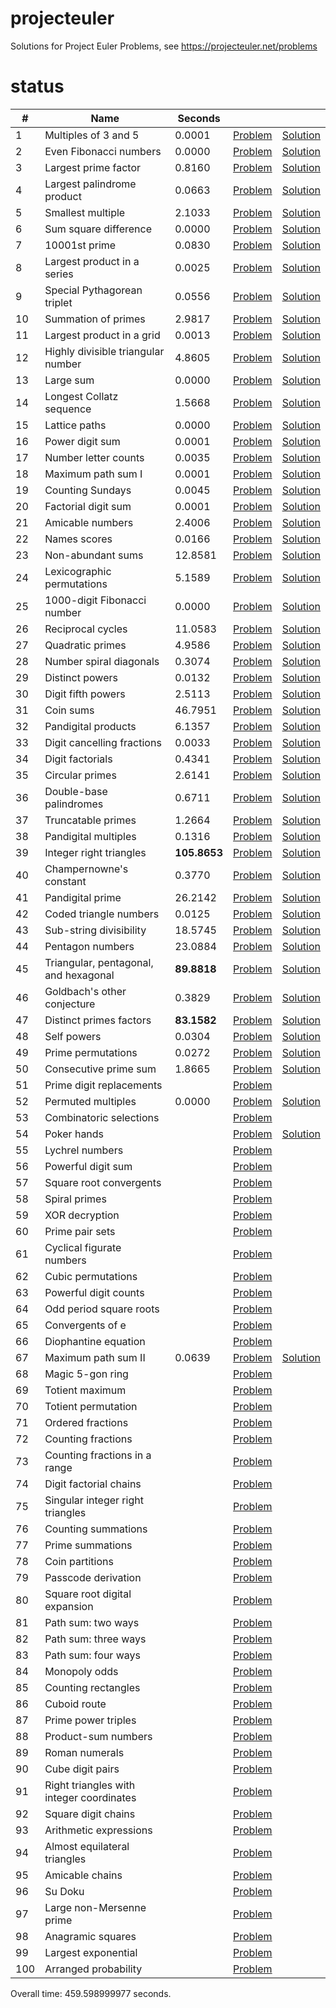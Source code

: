 # projecteuler
Solutions for Project Euler Problems, see https://projecteuler.net/problems

# status
|    # |                                     Name |    Seconds |                                                              |                                                                                                      |
| ---- | ---------------------------------------- | ---------- | ------------------------------------------------------------ | ---------------------------------------------------------------------------------------------------- |
|    1 |                     Multiples of 3 and 5 |     0.0001 |                [Problem](https://projecteuler.net/problem=1) |            [Solution](https://github.com/arturh85/projecteuler/blob/master/python/src/problem001.py) |
|    2 |                   Even Fibonacci numbers |     0.0000 |                [Problem](https://projecteuler.net/problem=2) |            [Solution](https://github.com/arturh85/projecteuler/blob/master/python/src/problem002.py) |
|    3 |                     Largest prime factor |     0.8160 |                [Problem](https://projecteuler.net/problem=3) |            [Solution](https://github.com/arturh85/projecteuler/blob/master/python/src/problem003.py) |
|    4 |               Largest palindrome product |     0.0663 |                [Problem](https://projecteuler.net/problem=4) |            [Solution](https://github.com/arturh85/projecteuler/blob/master/python/src/problem004.py) |
|    5 |                        Smallest multiple |     2.1033 |                [Problem](https://projecteuler.net/problem=5) |            [Solution](https://github.com/arturh85/projecteuler/blob/master/python/src/problem005.py) |
|    6 |                    Sum square difference |     0.0000 |                [Problem](https://projecteuler.net/problem=6) |            [Solution](https://github.com/arturh85/projecteuler/blob/master/python/src/problem006.py) |
|    7 |                            10001st prime |     0.0830 |                [Problem](https://projecteuler.net/problem=7) |            [Solution](https://github.com/arturh85/projecteuler/blob/master/python/src/problem007.py) |
|    8 |              Largest product in a series |     0.0025 |                [Problem](https://projecteuler.net/problem=8) |            [Solution](https://github.com/arturh85/projecteuler/blob/master/python/src/problem008.py) |
|    9 |              Special Pythagorean triplet |     0.0556 |                [Problem](https://projecteuler.net/problem=9) |            [Solution](https://github.com/arturh85/projecteuler/blob/master/python/src/problem009.py) |
|   10 |                      Summation of primes |     2.9817 |               [Problem](https://projecteuler.net/problem=10) |            [Solution](https://github.com/arturh85/projecteuler/blob/master/python/src/problem010.py) |
|   11 |                Largest product in a grid |     0.0013 |               [Problem](https://projecteuler.net/problem=11) |            [Solution](https://github.com/arturh85/projecteuler/blob/master/python/src/problem011.py) |
|   12 |       Highly divisible triangular number |     4.8605 |               [Problem](https://projecteuler.net/problem=12) |            [Solution](https://github.com/arturh85/projecteuler/blob/master/python/src/problem012.py) |
|   13 |                                Large sum |     0.0000 |               [Problem](https://projecteuler.net/problem=13) |            [Solution](https://github.com/arturh85/projecteuler/blob/master/python/src/problem013.py) |
|   14 |                 Longest Collatz sequence |     1.5668 |               [Problem](https://projecteuler.net/problem=14) |            [Solution](https://github.com/arturh85/projecteuler/blob/master/python/src/problem014.py) |
|   15 |                            Lattice paths |     0.0000 |               [Problem](https://projecteuler.net/problem=15) |            [Solution](https://github.com/arturh85/projecteuler/blob/master/python/src/problem015.py) |
|   16 |                          Power digit sum |     0.0001 |               [Problem](https://projecteuler.net/problem=16) |            [Solution](https://github.com/arturh85/projecteuler/blob/master/python/src/problem016.py) |
|   17 |                     Number letter counts |     0.0035 |               [Problem](https://projecteuler.net/problem=17) |            [Solution](https://github.com/arturh85/projecteuler/blob/master/python/src/problem017.py) |
|   18 |                       Maximum path sum I |     0.0001 |               [Problem](https://projecteuler.net/problem=18) |            [Solution](https://github.com/arturh85/projecteuler/blob/master/python/src/problem018.py) |
|   19 |                         Counting Sundays |     0.0045 |               [Problem](https://projecteuler.net/problem=19) |            [Solution](https://github.com/arturh85/projecteuler/blob/master/python/src/problem019.py) |
|   20 |                      Factorial digit sum |     0.0001 |               [Problem](https://projecteuler.net/problem=20) |            [Solution](https://github.com/arturh85/projecteuler/blob/master/python/src/problem020.py) |
|   21 |                         Amicable numbers |     2.4006 |               [Problem](https://projecteuler.net/problem=21) |            [Solution](https://github.com/arturh85/projecteuler/blob/master/python/src/problem021.py) |
|   22 |                             Names scores |     0.0166 |               [Problem](https://projecteuler.net/problem=22) |            [Solution](https://github.com/arturh85/projecteuler/blob/master/python/src/problem022.py) |
|   23 |                        Non-abundant sums |    12.8581 |               [Problem](https://projecteuler.net/problem=23) |            [Solution](https://github.com/arturh85/projecteuler/blob/master/python/src/problem023.py) |
|   24 |               Lexicographic permutations |     5.1589 |               [Problem](https://projecteuler.net/problem=24) |            [Solution](https://github.com/arturh85/projecteuler/blob/master/python/src/problem024.py) |
|   25 |              1000-digit Fibonacci number |     0.0000 |               [Problem](https://projecteuler.net/problem=25) |            [Solution](https://github.com/arturh85/projecteuler/blob/master/python/src/problem025.py) |
|   26 |                        Reciprocal cycles |    11.0583 |               [Problem](https://projecteuler.net/problem=26) |            [Solution](https://github.com/arturh85/projecteuler/blob/master/python/src/problem026.py) |
|   27 |                         Quadratic primes |     4.9586 |               [Problem](https://projecteuler.net/problem=27) |            [Solution](https://github.com/arturh85/projecteuler/blob/master/python/src/problem027.py) |
|   28 |                  Number spiral diagonals |     0.3074 |               [Problem](https://projecteuler.net/problem=28) |            [Solution](https://github.com/arturh85/projecteuler/blob/master/python/src/problem028.py) |
|   29 |                          Distinct powers |     0.0132 |               [Problem](https://projecteuler.net/problem=29) |            [Solution](https://github.com/arturh85/projecteuler/blob/master/python/src/problem029.py) |
|   30 |                       Digit fifth powers |     2.5113 |               [Problem](https://projecteuler.net/problem=30) |            [Solution](https://github.com/arturh85/projecteuler/blob/master/python/src/problem030.py) |
|   31 |                                Coin sums |    46.7951 |               [Problem](https://projecteuler.net/problem=31) |            [Solution](https://github.com/arturh85/projecteuler/blob/master/python/src/problem031.py) |
|   32 |                      Pandigital products |     6.1357 |               [Problem](https://projecteuler.net/problem=32) |            [Solution](https://github.com/arturh85/projecteuler/blob/master/python/src/problem032.py) |
|   33 |               Digit cancelling fractions |     0.0033 |               [Problem](https://projecteuler.net/problem=33) |            [Solution](https://github.com/arturh85/projecteuler/blob/master/python/src/problem033.py) |
|   34 |                         Digit factorials |     0.4341 |               [Problem](https://projecteuler.net/problem=34) |            [Solution](https://github.com/arturh85/projecteuler/blob/master/python/src/problem034.py) |
|   35 |                          Circular primes |     2.6141 |               [Problem](https://projecteuler.net/problem=35) |            [Solution](https://github.com/arturh85/projecteuler/blob/master/python/src/problem035.py) |
|   36 |                  Double-base palindromes |     0.6711 |               [Problem](https://projecteuler.net/problem=36) |            [Solution](https://github.com/arturh85/projecteuler/blob/master/python/src/problem036.py) |
|   37 |                       Truncatable primes |     1.2664 |               [Problem](https://projecteuler.net/problem=37) |            [Solution](https://github.com/arturh85/projecteuler/blob/master/python/src/problem037.py) |
|   38 |                     Pandigital multiples |     0.1316 |               [Problem](https://projecteuler.net/problem=38) |            [Solution](https://github.com/arturh85/projecteuler/blob/master/python/src/problem038.py) |
|   39 |                  Integer right triangles | **105.8653** |               [Problem](https://projecteuler.net/problem=39) |            [Solution](https://github.com/arturh85/projecteuler/blob/master/python/src/problem039.py) |
|   40 |                  Champernowne's constant |     0.3770 |               [Problem](https://projecteuler.net/problem=40) |            [Solution](https://github.com/arturh85/projecteuler/blob/master/python/src/problem040.py) |
|   41 |                         Pandigital prime |    26.2142 |               [Problem](https://projecteuler.net/problem=41) |            [Solution](https://github.com/arturh85/projecteuler/blob/master/python/src/problem041.py) |
|   42 |                   Coded triangle numbers |     0.0125 |               [Problem](https://projecteuler.net/problem=42) |            [Solution](https://github.com/arturh85/projecteuler/blob/master/python/src/problem042.py) |
|   43 |                  Sub-string divisibility |    18.5745 |               [Problem](https://projecteuler.net/problem=43) |            [Solution](https://github.com/arturh85/projecteuler/blob/master/python/src/problem043.py) |
|   44 |                         Pentagon numbers |    23.0884 |               [Problem](https://projecteuler.net/problem=44) |            [Solution](https://github.com/arturh85/projecteuler/blob/master/python/src/problem044.py) |
|   45 |    Triangular, pentagonal, and hexagonal | **89.8818** |               [Problem](https://projecteuler.net/problem=45) |            [Solution](https://github.com/arturh85/projecteuler/blob/master/python/src/problem045.py) |
|   46 |              Goldbach's other conjecture |     0.3829 |               [Problem](https://projecteuler.net/problem=46) |            [Solution](https://github.com/arturh85/projecteuler/blob/master/python/src/problem046.py) |
|   47 |                  Distinct primes factors | **83.1582** |               [Problem](https://projecteuler.net/problem=47) |            [Solution](https://github.com/arturh85/projecteuler/blob/master/python/src/problem047.py) |
|   48 |                              Self powers |     0.0304 |               [Problem](https://projecteuler.net/problem=48) |            [Solution](https://github.com/arturh85/projecteuler/blob/master/python/src/problem048.py) |
|   49 |                       Prime permutations |     0.0272 |               [Problem](https://projecteuler.net/problem=49) |            [Solution](https://github.com/arturh85/projecteuler/blob/master/python/src/problem049.py) |
|   50 |                    Consecutive prime sum |     1.8665 |               [Problem](https://projecteuler.net/problem=50) |            [Solution](https://github.com/arturh85/projecteuler/blob/master/python/src/problem050.py) |
|   51 |                 Prime digit replacements |            |               [Problem](https://projecteuler.net/problem=51) |                                                                                                      |
|   52 |                       Permuted multiples |     0.0000 |               [Problem](https://projecteuler.net/problem=52) |            [Solution](https://github.com/arturh85/projecteuler/blob/master/python/src/problem052.py) |
|   53 |                  Combinatoric selections |            |               [Problem](https://projecteuler.net/problem=53) |                                                                                                      |
|   54 |                              Poker hands |            |               [Problem](https://projecteuler.net/problem=54) |            [Solution](https://github.com/arturh85/projecteuler/blob/master/python/src/problem054.py) |
|   55 |                          Lychrel numbers |            |               [Problem](https://projecteuler.net/problem=55) |                                                                                                      |
|   56 |                       Powerful digit sum |            |               [Problem](https://projecteuler.net/problem=56) |                                                                                                      |
|   57 |                  Square root convergents |            |               [Problem](https://projecteuler.net/problem=57) |                                                                                                      |
|   58 |                            Spiral primes |            |               [Problem](https://projecteuler.net/problem=58) |                                                                                                      |
|   59 |                           XOR decryption |            |               [Problem](https://projecteuler.net/problem=59) |                                                                                                      |
|   60 |                          Prime pair sets |            |               [Problem](https://projecteuler.net/problem=60) |                                                                                                      |
|   61 |                Cyclical figurate numbers |            |               [Problem](https://projecteuler.net/problem=61) |                                                                                                      |
|   62 |                       Cubic permutations |            |               [Problem](https://projecteuler.net/problem=62) |                                                                                                      |
|   63 |                    Powerful digit counts |            |               [Problem](https://projecteuler.net/problem=63) |                                                                                                      |
|   64 |                  Odd period square roots |            |               [Problem](https://projecteuler.net/problem=64) |                                                                                                      |
|   65 |                         Convergents of e |            |               [Problem](https://projecteuler.net/problem=65) |                                                                                                      |
|   66 |                     Diophantine equation |            |               [Problem](https://projecteuler.net/problem=66) |                                                                                                      |
|   67 |                      Maximum path sum II |     0.0639 |               [Problem](https://projecteuler.net/problem=67) |            [Solution](https://github.com/arturh85/projecteuler/blob/master/python/src/problem067.py) |
|   68 |                         Magic 5-gon ring |            |               [Problem](https://projecteuler.net/problem=68) |                                                                                                      |
|   69 |                          Totient maximum |            |               [Problem](https://projecteuler.net/problem=69) |                                                                                                      |
|   70 |                      Totient permutation |            |               [Problem](https://projecteuler.net/problem=70) |                                                                                                      |
|   71 |                        Ordered fractions |            |               [Problem](https://projecteuler.net/problem=71) |                                                                                                      |
|   72 |                       Counting fractions |            |               [Problem](https://projecteuler.net/problem=72) |                                                                                                      |
|   73 |            Counting fractions in a range |            |               [Problem](https://projecteuler.net/problem=73) |                                                                                                      |
|   74 |                   Digit factorial chains |            |               [Problem](https://projecteuler.net/problem=74) |                                                                                                      |
|   75 |         Singular integer right triangles |            |               [Problem](https://projecteuler.net/problem=75) |                                                                                                      |
|   76 |                      Counting summations |            |               [Problem](https://projecteuler.net/problem=76) |                                                                                                      |
|   77 |                         Prime summations |            |               [Problem](https://projecteuler.net/problem=77) |                                                                                                      |
|   78 |                          Coin partitions |            |               [Problem](https://projecteuler.net/problem=78) |                                                                                                      |
|   79 |                      Passcode derivation |            |               [Problem](https://projecteuler.net/problem=79) |                                                                                                      |
|   80 |            Square root digital expansion |            |               [Problem](https://projecteuler.net/problem=80) |                                                                                                      |
|   81 |                       Path sum: two ways |            |               [Problem](https://projecteuler.net/problem=81) |                                                                                                      |
|   82 |                     Path sum: three ways |            |               [Problem](https://projecteuler.net/problem=82) |                                                                                                      |
|   83 |                      Path sum: four ways |            |               [Problem](https://projecteuler.net/problem=83) |                                                                                                      |
|   84 |                            Monopoly odds |            |               [Problem](https://projecteuler.net/problem=84) |                                                                                                      |
|   85 |                      Counting rectangles |            |               [Problem](https://projecteuler.net/problem=85) |                                                                                                      |
|   86 |                             Cuboid route |            |               [Problem](https://projecteuler.net/problem=86) |                                                                                                      |
|   87 |                      Prime power triples |            |               [Problem](https://projecteuler.net/problem=87) |                                                                                                      |
|   88 |                      Product-sum numbers |            |               [Problem](https://projecteuler.net/problem=88) |                                                                                                      |
|   89 |                           Roman numerals |            |               [Problem](https://projecteuler.net/problem=89) |                                                                                                      |
|   90 |                         Cube digit pairs |            |               [Problem](https://projecteuler.net/problem=90) |                                                                                                      |
|   91 | Right triangles with integer coordinates |            |               [Problem](https://projecteuler.net/problem=91) |                                                                                                      |
|   92 |                      Square digit chains |            |               [Problem](https://projecteuler.net/problem=92) |                                                                                                      |
|   93 |                   Arithmetic expressions |            |               [Problem](https://projecteuler.net/problem=93) |                                                                                                      |
|   94 |             Almost equilateral triangles |            |               [Problem](https://projecteuler.net/problem=94) |                                                                                                      |
|   95 |                          Amicable chains |            |               [Problem](https://projecteuler.net/problem=95) |                                                                                                      |
|   96 |                                  Su Doku |            |               [Problem](https://projecteuler.net/problem=96) |                                                                                                      |
|   97 |                 Large non-Mersenne prime |            |               [Problem](https://projecteuler.net/problem=97) |                                                                                                      |
|   98 |                        Anagramic squares |            |               [Problem](https://projecteuler.net/problem=98) |                                                                                                      |
|   99 |                      Largest exponential |            |               [Problem](https://projecteuler.net/problem=99) |                                                                                                      |
|  100 |                     Arranged probability |            |              [Problem](https://projecteuler.net/problem=100) |                                                                                                      |


Overall time: 459.598999977 seconds.

